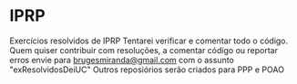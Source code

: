 # IPRP
Exercícios resolvidos de IPRP
Tentarei verificar e comentar todo o código.
Quem quiser contribuir com resoluções, a comentar código ou reportar erros envie para brugesmiranda@gmail.com com o assunto "exResolvidosDeiUC"
Outros reposiórios serão criados para PPP e POAO

